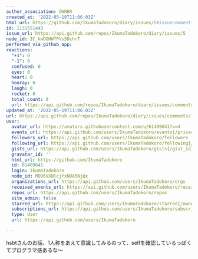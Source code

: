 ```yaml
---
author_association: OWNER
created_at: '2022-05-19T11:06:03Z'
html_url: https://github.com/IkumaTadokoro/diary/issues/5#issuecomment-1131551443
id: 1131551443
issue_url: https://api.github.com/repos/IkumaTadokoro/diary/issues/5
node_id: IC_kwDOHWTPVs5DchrT
performed_via_github_app: 
reactions:
  "+1": 0
  "-1": 0
  confused: 0
  eyes: 0
  heart: 0
  hooray: 0
  laugh: 0
  rocket: 0
  total_count: 0
  url: https://api.github.com/repos/IkumaTadokoro/diary/issues/comments/1131551443/reactions
updated_at: '2022-05-19T11:06:03Z'
url: https://api.github.com/repos/IkumaTadokoro/diary/issues/comments/1131551443
user:
  avatar_url: https://avatars.githubusercontent.com/u/61409641?v=4
  events_url: https://api.github.com/users/IkumaTadokoro/events{/privacy}
  followers_url: https://api.github.com/users/IkumaTadokoro/followers
  following_url: https://api.github.com/users/IkumaTadokoro/following{/other_user}
  gists_url: https://api.github.com/users/IkumaTadokoro/gists{/gist_id}
  gravatar_id: ''
  html_url: https://github.com/IkumaTadokoro
  id: 61409641
  login: IkumaTadokoro
  node_id: MDQ6VXNlcjYxNDA5NjQx
  organizations_url: https://api.github.com/users/IkumaTadokoro/orgs
  received_events_url: https://api.github.com/users/IkumaTadokoro/received_events
  repos_url: https://api.github.com/users/IkumaTadokoro/repos
  site_admin: false
  starred_url: https://api.github.com/users/IkumaTadokoro/starred{/owner}{/repo}
  subscriptions_url: https://api.github.com/users/IkumaTadokoro/subscriptions
  type: User
  url: https://api.github.com/users/IkumaTadokoro

---
```

hsbtさんのお話、1人称をあえて意識してみるのって、selfを確認しているっぽくてプログラマ感あるな〜

